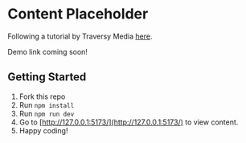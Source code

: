 # Content Placeholder

Following a tutorial by Traversy Media [here](https://www.youtube.com/watch?v=JkeyKeK3V24).

Demo link coming soon!

## Getting Started

1. Fork this repo
2. Run `npm install`
3. Run `npm run dev`
4. Go to [http://127.0.0.1:5173/](http://127.0.0.1:5173/) to view content.
5. Happy coding!
